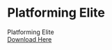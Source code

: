 # Platforming Elite
Platforming Elite
<br>
<a href="https://github.com/ShinzoStudios/Platform_Elite/blob/main/Platform_Elite.exe?raw=true">Download Here</a>
